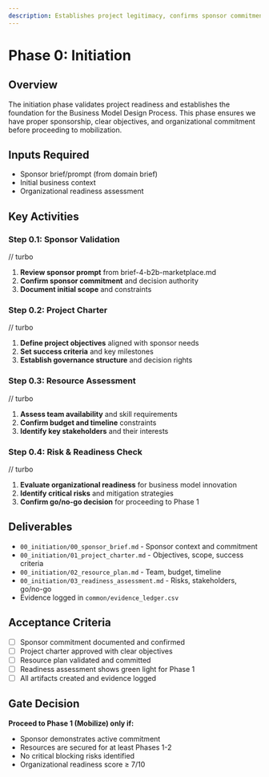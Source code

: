 ```yaml
---
description: Establishes project legitimacy, confirms sponsor commitment, defines initial scope and constraints, and sets up governance structure. Gateway to formal BMDP execution.
---
```


# Phase 0: Initiation

## Overview

The initiation phase validates project readiness and establishes the foundation for the Business Model Design Process. This phase ensures we have proper sponsorship, clear objectives, and organizational commitment before proceeding to mobilization.

## Inputs Required

- Sponsor brief/prompt (from domain brief)
- Initial business context
- Organizational readiness assessment

## Key Activities

### Step 0.1: Sponsor Validation

// turbo

1. **Review sponsor prompt** from brief-4-b2b-marketplace.md
2. **Confirm sponsor commitment** and decision authority
3. **Document initial scope** and constraints

### Step 0.2: Project Charter

// turbo

1. **Define project objectives** aligned with sponsor needs
2. **Set success criteria** and key milestones
3. **Establish governance structure** and decision rights

### Step 0.3: Resource Assessment

// turbo

1. **Assess team availability** and skill requirements
2. **Confirm budget and timeline** constraints
3. **Identify key stakeholders** and their interests

### Step 0.4: Risk & Readiness Check

// turbo

1. **Evaluate organizational readiness** for business model innovation
2. **Identify critical risks** and mitigation strategies
3. **Confirm go/no-go decision** for proceeding to Phase 1

## Deliverables

- `00_initiation/00_sponsor_brief.md` - Sponsor context and commitment
- `00_initiation/01_project_charter.md` - Objectives, scope, success criteria
- `00_initiation/02_resource_plan.md` - Team, budget, timeline
- `00_initiation/03_readiness_assessment.md` - Risks, stakeholders, go/no-go
- Evidence logged in `common/evidence_ledger.csv`

## Acceptance Criteria

- [ ] Sponsor commitment documented and confirmed
- [ ] Project charter approved with clear objectives
- [ ] Resource plan validated and committed
- [ ] Readiness assessment shows green light for Phase 1
- [ ] All artifacts created and evidence logged

## Gate Decision

**Proceed to Phase 1 (Mobilize) only if:**

- Sponsor demonstrates active commitment
- Resources are secured for at least Phases 1-2
- No critical blocking risks identified
- Organizational readiness score ≥ 7/10
